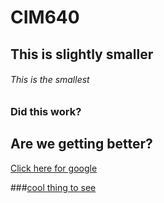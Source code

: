 # CIM640

## This is slightly smaller

###### This is the smallest

### Did this work?



## Are we getting better?
[Click here for google](abobmusicband.com)

###[cool thing to see](abobmusicband.com)